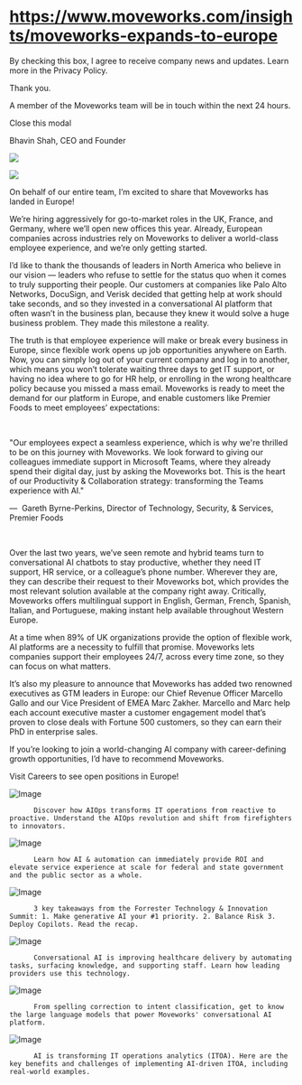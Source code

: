 # https://www.moveworks.com/insights/moveworks-expands-to-europe

By checking this box, I agree to receive company news and updates. Learn more in the Privacy Policy.

Thank you.

A member of the Moveworks team will be in touch within the next 24 hours.



  Close this modal
  



Bhavin Shah, CEO and Founder


![](https://www.moveworks.com/hubfs/43-mw-blog-EUOfficesOpen-01.jpg)

![](https://www.moveworks.com/hubfs/43-mw-blog-EUOfficesOpen-01.jpg)

On behalf of our entire team, I’m excited to share that Moveworks has landed in Europe! 

We’re hiring aggressively for go-to-market roles in the UK, France, and Germany, where we’ll open new offices this year. Already, European companies across industries rely on Moveworks to deliver a world-class employee experience, and we’re only getting started.

I’d like to thank the thousands of leaders in North America who believe in our vision — leaders who refuse to settle for the status quo when it comes to truly supporting their people. Our customers at companies like Palo Alto Networks, DocuSign, and Verisk decided that getting help at work should take seconds, and so they invested in a conversational AI platform that often wasn’t in the business plan, because they knew it would solve a huge business problem. They made this milestone a reality.

The truth is that employee experience will make or break every business in Europe, since flexible work opens up job opportunities anywhere on Earth. Now, you can simply log out of your current company and log in to another, which means you won’t tolerate waiting three days to get IT support, or having no idea where to go for HR help, or enrolling in the wrong healthcare policy because you missed a mass email. Moveworks is ready to meet the demand for our platform in Europe, and enable customers like Premier Foods to meet employees’ expectations:

 

"Our employees expect a seamless experience, which is why we're thrilled to be on this journey with Moveworks. We look forward to giving our colleagues immediate support in Microsoft Teams, where they already spend their digital day, just by asking the Moveworks bot. This is the heart of our Productivity & Collaboration strategy: transforming the Teams experience with AI."

—  Gareth Byrne-Perkins, Director of Technology, Security, & Services, Premier Foods

 

Over the last two years, we’ve seen remote and hybrid teams turn to conversational AI chatbots to stay productive, whether they need IT support, HR service, or a colleague’s phone number. Wherever they are, they can describe their request to their Moveworks bot, which provides the most relevant solution available at the company right away. Critically, Moveworks offers multilingual support in English, German, French, Spanish, Italian, and Portuguese, making instant help available throughout Western Europe. 

At a time when 89% of UK organizations provide the option of flexible work, AI platforms are a necessity to fulfill that promise. Moveworks lets companies support their employees 24/7, across every time zone, so they can focus on what matters. 

It’s also my pleasure to announce that Moveworks has added two renowned executives as GTM leaders in Europe: our Chief Revenue Officer Marcello Gallo and our Vice President of EMEA Marc Zakher. Marcello and Marc help each account executive master a customer engagement model that’s proven to close deals with Fortune 500 customers, so they can earn their PhD in enterprise sales.

If you’re looking to join a world-changing AI company with career-defining growth opportunities, I’d have to recommend Moveworks.

Visit Careers to see open positions in Europe!

![Image](https://www.moveworks.com/hs-fs/hubfs/AIOps-featured-image.png?length=50&name=AIOps-featured-image.png)


          Discover how AIOps transforms IT operations from reactive to proactive. Understand the AIOps revolution and shift from firefighters to innovators.
        

![Image](https://www.moveworks.com/hs-fs/hubfs/Public-Sector-Convo-AI.png?length=50&name=Public-Sector-Convo-AI.png)


          Learn how AI & automation can immediately provide ROI and elevate service experience at scale for federal and state government and the public sector as a whole.
        

![Image](https://www.moveworks.com/hs-fs/hubfs/Forrester%20T%26I%20%281%29.png?length=50&name=Forrester%20T&I%20%281%29.png)


          3 key takeaways from the Forrester Technology & Innovation Summit: 1. Make generative AI your #1 priority. 2. Balance Risk 3. Deploy Copilots. Read the recap.
        

![Image](https://www.moveworks.com/hs-fs/hubfs/healthcare-test.png?length=50&name=healthcare-test.png)


          Conversational AI is improving healthcare delivery by automating tasks, surfacing knowledge, and supporting staff. Learn how leading providers use this technology.
        

![Image](https://www.moveworks.com/hs-fs/hubfs/Moveworks_LLM_Feature.png?length=50&name=Moveworks_LLM_Feature.png)


          From spelling correction to intent classification, get to know the large language models that power Moveworks' conversational AI platform.
        

![Image](https://www.moveworks.com/hs-fs/hubfs/ITOA_feature.png?length=50&name=ITOA_feature.png)


          AI is transforming IT operations analytics (ITOA). Here are the key benefits and challenges of implementing AI-driven ITOA, including real-world examples.
        

